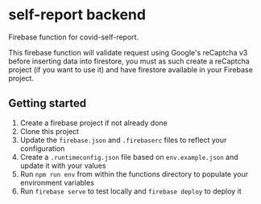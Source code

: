 # self-report backend

Firebase function for covid-self-report.

This firebase function will validate request using Google's reCaptcha v3 before inserting data into firestore, you must as such create a reCaptcha project (if you want to use it) and have firestore available in your Firebase project.

## Getting started
1. Create a firebase project if not already done
2. Clone this project
3. Update the `firebase.json` and `.firebaserc` files to reflect your configuration
4. Create a `.runtimeconfig.json` file based on `env.example.json` and update it with your values
5. Run `npm run env` from within the functions directory to populate your environment variables
6. Run `firebase serve` to test locally and `firebase deploy` to deploy it
